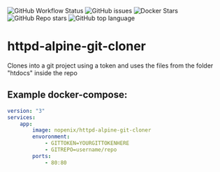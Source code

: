 ![GitHub Workflow Status](https://img.shields.io/github/actions/workflow/status/NopeNix/httpd-alpine-git-cloner/Build%20and%20Push%20to%20Docker%20Hub.yml?label=Build%20and%20Push%20to%20Docker%20Hub)
![GitHub issues](https://img.shields.io/github/issues-raw/NopeNix/httpd-alpine-git-cloner)
![Docker Stars](https://img.shields.io/docker/stars/nopenix/httpd-alpine-git-cloner)
![GitHub Repo stars](https://img.shields.io/github/stars/NopeNix/httpd-alpine-git-cloner?label=GitHub%20Stars)
![GitHub top language](https://img.shields.io/github/languages/top/NopeNix/httpd-alpine-git-cloner)
# httpd-alpine-git-cloner
Clones into a git project using a token and uses the files from the folder "htdocs" inside the repo

## Example docker-compose:
```yml
version: "3"
services:
    app:
        image: nopenix/httpd-alpine-git-cloner
        envoronment:
            - GITTOKEN=YOURGITTOKENHERE
            - GITREPO=username/repo
        ports:
            - 80:80
```